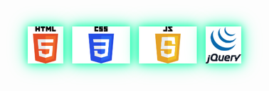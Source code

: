 <!DOCTYPE html>
<html lang="en">
<head>
    <meta charset="UTF-8">
    <meta name="viewport" content="width=device-width, initial-scale=1.0">
    <title>Glowing Logos</title>
    <style>
        .glow {
            box-shadow: 0 0 15px rgba(0, 255, 168, 0.8), 0 0 30px rgba(0, 255, 168, 0.6), 0 0 45px rgba(0, 255, 168, 0.4);
            transition: box-shadow 0.3s ease;
            margin: 10px;
        }
    </style>
</head>
<body style="display: flex; justify-content: center;">
    <img src="HTML5_logo_and_wordmark.svg.png" alt="HTML5 Logo" width="80px" class="glow">
    <img src="CSS-Logo.png" alt="CSS Logo" width="130px" class="glow">
    <img src="JavaScript-Logo-2048x1280.png" alt="JavaScript Logo" width="130px" class="glow">
    <img src="jquery.png" alt="jQuery Logo" width="80px" class="glow">
</body>
</html>
